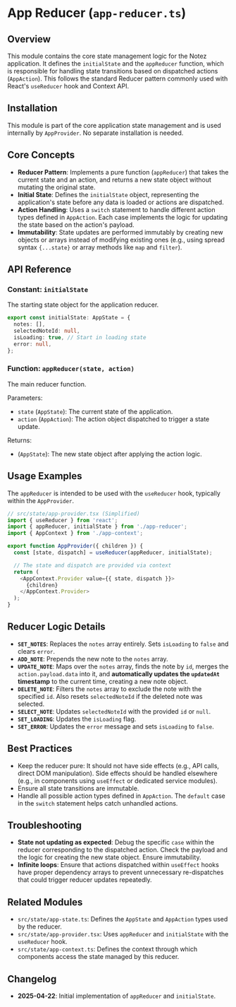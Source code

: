 # App Reducer (`app-reducer.ts`)

## Overview

This module contains the core state management logic for the Notez application. It defines the `initialState` and the `appReducer` function, which is responsible for handling state transitions based on dispatched actions (`AppAction`). This follows the standard Reducer pattern commonly used with React's `useReducer` hook and Context API.

## Installation

This module is part of the core application state management and is used internally by `AppProvider`. No separate installation is needed.

## Core Concepts

-   **Reducer Pattern**: Implements a pure function (`appReducer`) that takes the current state and an action, and returns a new state object without mutating the original state.
-   **Initial State**: Defines the `initialState` object, representing the application's state before any data is loaded or actions are dispatched.
-   **Action Handling**: Uses a `switch` statement to handle different action types defined in `AppAction`. Each case implements the logic for updating the state based on the action's payload.
-   **Immutability**: State updates are performed immutably by creating new objects or arrays instead of modifying existing ones (e.g., using spread syntax `{...state}` or array methods like `map` and `filter`).

## API Reference

### Constant: `initialState`

The starting state object for the application reducer.

```typescript
export const initialState: AppState = {
  notes: [],
  selectedNoteId: null,
  isLoading: true, // Start in loading state
  error: null,
};
```

### Function: `appReducer(state, action)`

The main reducer function.

Parameters:

-   `state` (`AppState`): The current state of the application.
-   `action` (`AppAction`): The action object dispatched to trigger a state update.

Returns:

-   (`AppState`): The new state object after applying the action logic.

## Usage Examples

The `appReducer` is intended to be used with the `useReducer` hook, typically within the `AppProvider`.

```typescript
// src/state/app-provider.tsx (Simplified)
import { useReducer } from 'react';
import { appReducer, initialState } from './app-reducer';
import { AppContext } from './app-context';

export function AppProvider({ children }) {
  const [state, dispatch] = useReducer(appReducer, initialState);

  // The state and dispatch are provided via context
  return (
    <AppContext.Provider value={{ state, dispatch }}>
      {children}
    </AppContext.Provider>
  );
}
```

## Reducer Logic Details

-   **`SET_NOTES`**: Replaces the `notes` array entirely. Sets `isLoading` to `false` and clears `error`.
-   **`ADD_NOTE`**: Prepends the new note to the `notes` array.
-   **`UPDATE_NOTE`**: Maps over the `notes` array, finds the note by `id`, merges the `action.payload.data` into it, and **automatically updates the `updatedAt` timestamp** to the current time, creating a new note object.
-   **`DELETE_NOTE`**: Filters the `notes` array to exclude the note with the specified `id`. Also resets `selectedNoteId` if the deleted note was selected.
-   **`SELECT_NOTE`**: Updates `selectedNoteId` with the provided `id` or `null`.
-   **`SET_LOADING`**: Updates the `isLoading` flag.
-   **`SET_ERROR`**: Updates the `error` message and sets `isLoading` to `false`.

## Best Practices

-   Keep the reducer pure: It should not have side effects (e.g., API calls, direct DOM manipulation). Side effects should be handled elsewhere (e.g., in components using `useEffect` or dedicated service modules).
-   Ensure all state transitions are immutable.
-   Handle all possible action types defined in `AppAction`. The `default` case in the `switch` statement helps catch unhandled actions.

## Troubleshooting

-   **State not updating as expected**: Debug the specific `case` within the reducer corresponding to the dispatched action. Check the payload and the logic for creating the new state object. Ensure immutability.
-   **Infinite loops**: Ensure that actions dispatched within `useEffect` hooks have proper dependency arrays to prevent unnecessary re-dispatches that could trigger reducer updates repeatedly.

## Related Modules

-   `src/state/app-state.ts`: Defines the `AppState` and `AppAction` types used by the reducer.
-   `src/state/app-provider.tsx`: Uses `appReducer` and `initialState` with the `useReducer` hook.
-   `src/state/app-context.ts`: Defines the context through which components access the state managed by this reducer.

## Changelog

-   **2025-04-22**: Initial implementation of `appReducer` and `initialState`.